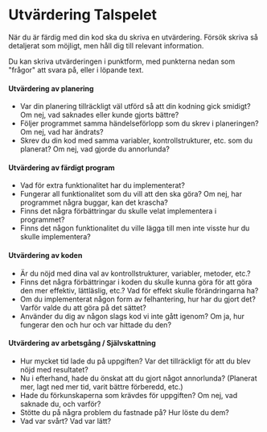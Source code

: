 # Utvärdering Talspelet

När du är färdig med din kod ska du skriva en utvärdering. Försök skriva så detaljerat som möjligt, men håll dig till relevant information.

Du kan skriva utvärderingen i punktform, med punkterna nedan som "frågor" att svara på, eller i löpande text.

#### Utvärdering av planering

* Var din planering tillräckligt väl utförd så att din kodning gick smidigt? Om nej, vad saknades eller kunde gjorts bättre?
* Följer programmet samma händelseförlopp som du skrev i planeringen? Om nej, vad har ändrats?
* Skrev du din kod med samma variabler, kontrollstrukturer, etc. som du planerat? Om nej, vad gjorde du annorlunda?

#### Utvärdering av färdigt program

* Vad för extra funktionalitet har du implementerat?
* Fungerar all funktionalitet som du vill att den ska göra? Om nej, har programmet några buggar, kan det krascha?
* Finns det några förbättringar du skulle velat implementera i programmet?
* Finns det någon funktionalitet du ville lägga till men inte visste hur du skulle implementera?

#### Utvärdering av koden

* Är du nöjd med dina val av kontrollstrukturer, variabler, metoder, etc.?
* Finns det några förbättringar i koden du skulle kunna göra för att göra den mer effektiv, lättläslig, etc.? Vad för effekt skulle förändringarna ha?
* Om du implementerat någon form av felhantering, hur har du gjort det? Varför valde du att göra på det sättet?
* Använder du dig av någon slags kod vi inte gått igenom? Om ja, hur fungerar den och hur och var hittade du den?

#### Utvärdering av arbetsgång / Självskattning

* Hur mycket tid lade du på uppgiften? Var det tillräckligt för att du blev nöjd med resultatet?
* Nu i efterhand, hade du önskat att du gjort något annorlunda? (Planerat mer, lagt ned mer tid, varit bättre förberedd, etc.)
* Hade du förkunskaperna som krävdes för uppgiften? Om nej, vad saknade du, och varför?
* Stötte du på några problem du fastnade på? Hur löste du dem?
* Vad var svårt? Vad var lätt?